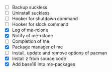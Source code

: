 -   [ ] Backup suckless
-   [ ] Uninstall suckless
-   [ ] Hooker for shutdown command
-   [ ] Hooker for slock command
-   [x] Log of me-rclone
-   [x] Notify of me-rclone
-   [ ] Completion of me
-   [x] Package manager of me
-   [ ] Install, update and remove options of pacman
-   [x] Install z from source code
-   [x] Add base16 into me-packages
